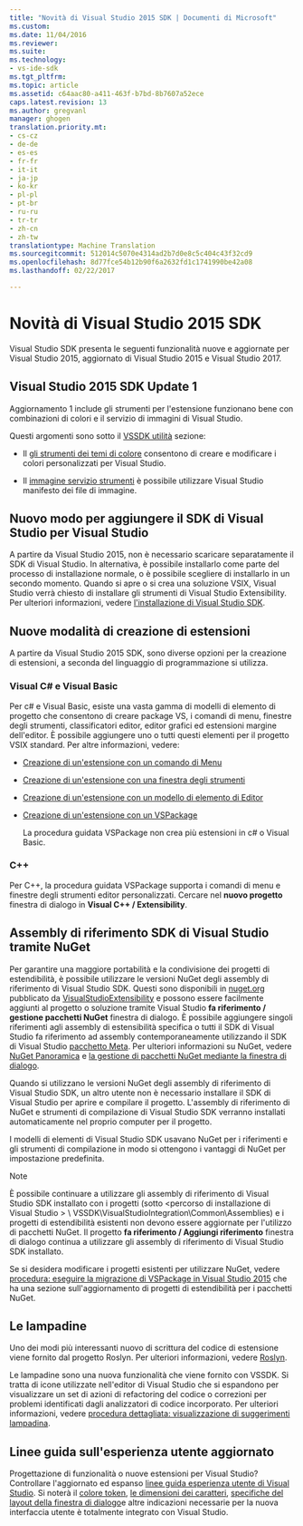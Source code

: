 ```yaml
---
title: "Novità di Visual Studio 2015 SDK | Documenti di Microsoft"
ms.custom: 
ms.date: 11/04/2016
ms.reviewer: 
ms.suite: 
ms.technology:
- vs-ide-sdk
ms.tgt_pltfrm: 
ms.topic: article
ms.assetid: c64aac80-a411-463f-b7bd-8b7607a52ece
caps.latest.revision: 13
ms.author: gregvanl
manager: ghogen
translation.priority.mt:
- cs-cz
- de-de
- es-es
- fr-fr
- it-it
- ja-jp
- ko-kr
- pl-pl
- pt-br
- ru-ru
- tr-tr
- zh-cn
- zh-tw
translationtype: Machine Translation
ms.sourcegitcommit: 512014c5070e4314ad2b7d0e8c5c404c43f32cd9
ms.openlocfilehash: 8d77fce54b12b90f6a2632fd1c1741990be42a08
ms.lasthandoff: 02/22/2017

---
```

# <a name="what39s-new-in-the-visual-studio-2015-sdk"></a>Novità di Visual Studio 2015 SDK
Visual Studio SDK presenta le seguenti funzionalità nuove e aggiornate per Visual Studio 2015, aggiornato di Visual Studio 2015 e Visual Studio 2017.  
  
## <a name="vs-2015-sdk-update-1"></a>Visual Studio 2015 SDK Update 1  
 Aggiornamento 1 include gli strumenti per l'estensione funzionano bene con combinazioni di colori e il servizio di immagini di Visual Studio.  
  
 Questi argomenti sono sotto il [VSSDK utilità](../extensibility/internals/vssdk-utilities.md) sezione:  
  
-   Il [gli strumenti dei temi di colore](../extensibility/internals/color-theming-tools.md) consentono di creare e modificare i colori personalizzati per Visual Studio.  
  
-   Il [immagine servizio strumenti](../extensibility/internals/image-service-tools.md) è possibile utilizzare Visual Studio manifesto dei file di immagine.  
  
## <a name="new-way-to-add-the-visual-studio-sdk-to-visual-studio"></a>Nuovo modo per aggiungere il SDK di Visual Studio per Visual Studio  
 A partire da Visual Studio 2015, non è necessario scaricare separatamente il SDK di Visual Studio. In alternativa, è possibile installarlo come parte del processo di installazione normale, o è possibile scegliere di installarlo in un secondo momento. Quando si apre o si crea una soluzione VSIX, Visual Studio verrà chiesto di installare gli strumenti di Visual Studio Extensibility. Per ulteriori informazioni, vedere [l'installazione di Visual Studio SDK](../extensibility/installing-the-visual-studio-sdk.md).  
  
## <a name="new-ways-of-creating-extensions"></a>Nuove modalità di creazione di estensioni  
 A partire da Visual Studio 2015 SDK, sono diverse opzioni per la creazione di estensioni, a seconda del linguaggio di programmazione si utilizza.  
  
### <a name="visual-c-and-visual-basic"></a>Visual C# e Visual Basic  
 Per c# e Visual Basic, esiste una vasta gamma di modelli di elemento di progetto che consentono di creare package VS, i comandi di menu, finestre degli strumenti, classificatori editor, editor grafici ed estensioni margine dell'editor. È possibile aggiungere uno o tutti questi elementi per il progetto VSIX standard. Per altre informazioni, vedere:  
  
-   [Creazione di un'estensione con un comando di Menu](../extensibility/creating-an-extension-with-a-menu-command.md)  
  
-   [Creazione di un'estensione con una finestra degli strumenti](../extensibility/creating-an-extension-with-a-tool-window.md)  
  
-   [Creazione di un'estensione con un modello di elemento di Editor](../extensibility/creating-an-extension-with-an-editor-item-template.md)  
  
-   [Creazione di un'estensione con un VSPackage](../extensibility/creating-an-extension-with-a-vspackage.md)  
  
     La procedura guidata VSPackage non crea più estensioni in c# o Visual Basic.  
  
### <a name="c"></a>C++  
 Per C++, la procedura guidata VSPackage supporta i comandi di menu e finestre degli strumenti editor personalizzati. Cercare nel **nuovo progetto** finestra di dialogo in **Visual C++ / Extensibility**.  
  
## <a name="vs-sdk-reference-assemblies-via-nuget"></a>Assembly di riferimento SDK di Visual Studio tramite NuGet  
 Per garantire una maggiore portabilità e la condivisione dei progetti di estendibilità, è possibile utilizzare le versioni NuGet degli assembly di riferimento di Visual Studio SDK.  Questi sono disponibili in [nuget.org](http://www.nuget.org) pubblicato da [VisualStudioExtensibility](http://www.nuget.org/profiles/VisualStudioExtensibility) e possono essere facilmente aggiunti al progetto o soluzione tramite Visual Studio **fa riferimento / gestione pacchetti NuGet** finestra di dialogo. È possibile aggiungere singoli riferimenti agli assembly di estensibilità specifica o tutti il SDK di Visual Studio fa riferimento ad assembly contemporaneamente utilizzando il SDK di Visual Studio [pacchetto Meta](http://www.nuget.org/packages/VSSDK_Reference_Assemblies). Per ulteriori informazioni su NuGet, vedere [NuGet Panoramica](http://docs.nuget.org/) e [la gestione di pacchetti NuGet mediante la finestra di dialogo](http://docs.nuget.org/Consume/Package-Manager-Dialog).  
  
 Quando si utilizzano le versioni NuGet degli assembly di riferimento di Visual Studio SDK, un altro utente non è necessario installare il SDK di Visual Studio per aprire e compilare il progetto.  L'assembly di riferimento di NuGet e strumenti di compilazione di Visual Studio SDK verranno installati automaticamente nel proprio computer per il progetto.  
  
 I modelli di elementi di Visual Studio SDK usavano NuGet per i riferimenti e gli strumenti di compilazione in modo si ottengono i vantaggi di NuGet per impostazione predefinita.  
  
> [!NOTE]
>  È possibile continuare a utilizzare gli assembly di riferimento di Visual Studio SDK installato con i progetti (sotto \<percorso di installazione di Visual Studio > \ VSSDK\VisualStudioIntegration\Common\Assemblies) e i progetti di estendibilità esistenti non devono essere aggiornate per l'utilizzo di pacchetti NuGet.  Il progetto **fa riferimento / Aggiungi riferimento** finestra di dialogo continua a utilizzare gli assembly di riferimento di Visual Studio SDK installato.  
>   
>  Se si desidera modificare i progetti esistenti per utilizzare NuGet, vedere [procedura: eseguire la migrazione di VSPackage in Visual Studio 2015](../extensibility/how-to-migrate-extensibility-projects-to-visual-studio-2015.md) che ha una sezione sull'aggiornamento di progetti di estendibilità per i pacchetti NuGet.  
  
## <a name="light-bulbs"></a>Le lampadine  
 Uno dei modi più interessanti nuovo di scrittura del codice di estensione viene fornito dal progetto Roslyn. Per ulteriori informazioni, vedere [Roslyn](https://github.com/dotnet/Roslyn).  
  
 Le lampadine sono una nuova funzionalità che viene fornito con VSSDK. Si tratta di icone utilizzate nell'editor di Visual Studio che si espandono per visualizzare un set di azioni di refactoring del codice o correzioni per problemi identificati dagli analizzatori di codice incorporato. Per ulteriori informazioni, vedere [procedura dettagliata: visualizzazione di suggerimenti lampadina](../extensibility/walkthrough-displaying-light-bulb-suggestions.md).  
  
## <a name="updated-user-experience-guidelines"></a>Linee guida sull'esperienza utente aggiornato  
 Progettazione di funzionalità o nuove estensioni per Visual Studio? Controllare l'aggiornato ed espanso [linee guida esperienza utente di Visual Studio](../extensibility/ux-guidelines/visual-studio-user-experience-guidelines.md).  Si noterà il [colore token](../extensibility/ux-guidelines/shared-colors-for-visual-studio.md), [le dimensioni dei caratteri](../extensibility/ux-guidelines/fonts-and-formatting-for-visual-studio.md), [specifiche del layout della finestra di dialogo](../extensibility/ux-guidelines/layout-for-visual-studio.md)e altre indicazioni necessarie per la nuova interfaccia utente è totalmente integrato con Visual Studio.
